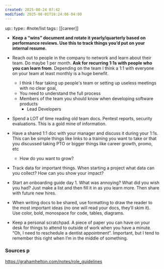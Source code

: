 ```yaml
---
created: 2025-08-24 07:42
modified: 2025-08-01T18:24:06-04:00
---
```

up:: 
type:: #note/list 
tags:: [[career]] 
- **Keep a “wins” document and rotate it yearly/quarterly based on performance reviews. Use this to track things you’d put on your internal resume.**
- Reach out to people in the company to network and learn about their team. Do maybe 1 per month. **Ask for recurring 1:1s with people who you can learn from**. Depending on the team I think a 1:1 with everyone on your team at least monthly is a huge benefit.
	- I think I fear taking up people's team or setting up useless meetings with no clear goal,
	- You need to understand the full process
	- Members of the team you should know when developing software products
		- Lead Developers 
- Spend a LOT of time reading old team docs. Pentest reports, security evaluations. This is a gold mine of information.
- Have a shared 1:1 doc with your manager and discuss it during your 1:1s. This can be simple things like links to a training you want to take or that you discussed taking PTO or bigger things like career growth, promo, etc
	- How do you want to grow?

- Track data for important things. When starting a project what data can you collect? How can you show your impact?
- Start an onboarding guide day 1. What was annoying? What did you wish you had? Just make a list and then fill it in as you learn more. Then share with future new hires.
- When writing docs to be shared, use formatting to draw the reader to the most important ideas (no one will read your docs, they’ll skim it). Use color, bold, monospace for code, tables, diagrams.

- Keep a personal scratchpad. A piece of paper you can have on your desk for things to attend to outside of work when you have a minute. “Oh, I need to reschedule a dentist appointment”. Important, but I tend to remember this right when I’m in the middle of something.

### Sources p
https://grahamhelton.com/notes/role_guidelines




